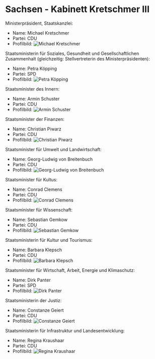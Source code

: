 # Sachsen - Kabinett Kretschmer III

Ministerpräsident, Staatskanzlei:
* Name: Michael Kretschmer
* Partei: CDU
* Profilbild: ![Michael Kretschmer](https://upload.wikimedia.org/wikipedia/commons/thumb/0/01/2024-09-01_Wahlabend_Sachsen_by_Sandro_Halank%E2%80%93049.jpg/400px-2024-09-01_Wahlabend_Sachsen_by_Sandro_Halank%E2%80%93049.jpg)

Staatsministerin für Soziales, Gesundheit und Gesellschaftlichen Zusammenhalt (gleichzeitig: Stellvertreterin des Ministerpräsidenten):
* Name: Petra Köpping
* Partei: SPD
* Profilbild: ![Petra Köpping](https://upload.wikimedia.org/wikipedia/commons/thumb/3/3c/2024-09-01_Wahlabend_Sachsen_by_Sandro_Halank%E2%80%93016.jpg/400px-2024-09-01_Wahlabend_Sachsen_by_Sandro_Halank%E2%80%93016.jpg)

Staatsminister des Innern:
* Name: Armin Schuster
* Partei: CDU
* Profilbild: ![Armin Schuster](https://upload.wikimedia.org/wikipedia/commons/thumb/a/ac/2024-12-19_Ernennung_Kabinett_Kretschmer_III_by_Sandro_Halank%E2%80%93043.jpg/400px-2024-12-19_Ernennung_Kabinett_Kretschmer_III_by_Sandro_Halank%E2%80%93043.jpg)

Staatsminister der Finanzen:
* Name: Christian Piwarz
* Partei: CDU
* Profilbild: ![Christian Piwarz](https://upload.wikimedia.org/wikipedia/commons/thumb/c/c5/2024-12-18_S%C3%A4chsischer_Landtag_%E2%80%93_4._Sitzung_der_8._Wahlperiode_by_Sandro_Halank%E2%80%93031.jpg/400px-2024-12-18_S%C3%A4chsischer_Landtag_%E2%80%93_4._Sitzung_der_8._Wahlperiode_by_Sandro_Halank%E2%80%93031.jpg)

Staatsminister für Umwelt und Landwirtschaft:
* Name: Georg-Ludwig von Breitenbuch
* Partei: CDU
* Profilbild: ![Georg-Ludwig von Breitenbuch](https://upload.wikimedia.org/wikipedia/commons/thumb/3/31/2024-12-18_S%C3%A4chsischer_Landtag_%E2%80%93_4._Sitzung_der_8._Wahlperiode_by_Sandro_Halank%E2%80%93123.jpg/400px-2024-12-18_S%C3%A4chsischer_Landtag_%E2%80%93_4._Sitzung_der_8._Wahlperiode_by_Sandro_Halank%E2%80%93123.jpg)

Staatsminister für Kultus:
* Name: Conrad Clemens
* Partei: CDU
* Profilbild: ![Conrad Clemens](https://upload.wikimedia.org/wikipedia/commons/thumb/7/70/2024-12-19_S%C3%A4chsischer_Landtag_%E2%80%93_5._Sitzung_der_8._Wahlperiode_by_Sandro_Halank%E2%80%93022.jpg/400px-2024-12-19_S%C3%A4chsischer_Landtag_%E2%80%93_5._Sitzung_der_8._Wahlperiode_by_Sandro_Halank%E2%80%93022.jpg)

Staatsminister für Wissenschaft:
* Name: Sebastian Gemkow
* Partei: CDU
* Profilbild: ![Sebastian Gemkow](https://upload.wikimedia.org/wikipedia/commons/thumb/f/f3/2024-12-19_S%C3%A4chsischer_Landtag_%E2%80%93_5._Sitzung_der_8._Wahlperiode_by_Sandro_Halank%E2%80%93012.jpg/400px-2024-12-19_S%C3%A4chsischer_Landtag_%E2%80%93_5._Sitzung_der_8._Wahlperiode_by_Sandro_Halank%E2%80%93012.jpg)

Staatsministerin für Kultur und Tourismus:
* Name: Barbara Klepsch
* Partei: CDU
* Profilbild: ![Barbara Klepsch](https://upload.wikimedia.org/wikipedia/commons/thumb/4/4f/2024-12-18_S%C3%A4chsischer_Landtag_%E2%80%93_4._Sitzung_der_8._Wahlperiode_by_Sandro_Halank%E2%80%93042.jpg/400px-2024-12-18_S%C3%A4chsischer_Landtag_%E2%80%93_4._Sitzung_der_8._Wahlperiode_by_Sandro_Halank%E2%80%93042.jpg)

Staatsminister für Wirtschaft, Arbeit, Energie und Klimaschutz:
* Name: Dirk Panter
* Partei: SPD
* Profilbild: ![Dirk Panter](https://upload.wikimedia.org/wikipedia/commons/thumb/b/ba/2024-12-19_Ernennung_Kabinett_Kretschmer_III_by_Sandro_Halank%E2%80%93012.jpg/400px-2024-12-19_Ernennung_Kabinett_Kretschmer_III_by_Sandro_Halank%E2%80%93012.jpg)

Staatsministerin der Justiz:
* Name: Constanze Geiert
* Partei: CDU
* Profilbild: ![Constanze Geiert](https://upload.wikimedia.org/wikipedia/commons/thumb/d/dd/2024-12-19_Ernennung_Kabinett_Kretschmer_III_by_Sandro_Halank%E2%80%93013.jpg/400px-2024-12-19_Ernennung_Kabinett_Kretschmer_III_by_Sandro_Halank%E2%80%93013.jpg)

Staatsministerin für Infrastruktur und Landesentwicklung:
* Name: Regina Kraushaar
* Partei: CDU
* Profilbild: ![Regina Kraushaar](https://upload.wikimedia.org/wikipedia/commons/thumb/8/84/2024-12-19_Ernennung_Kabinett_Kretschmer_III_by_Sandro_Halank%E2%80%93001.jpg/400px-2024-12-19_Ernennung_Kabinett_Kretschmer_III_by_Sandro_Halank%E2%80%93001.jpg)

